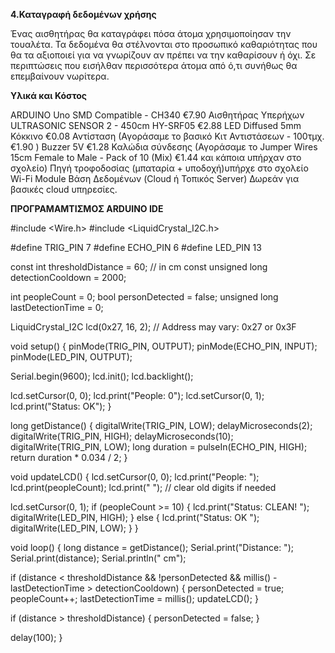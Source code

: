 **4.Καταγραφή δεδομένων χρήσης**

Ένας αισθητήρας θα καταγράφει πόσα άτομα χρησιμοποίησαν την τουαλέτα. Τα δεδομένα θα στέλνονται στο προσωπικό καθαριότητας που θα τα αξιοποιεί για να γνωρίζουν αν πρέπει να την καθαρίσουν ή όχι. Σε περιπτώσεις που εισήλθαν περισσότερα άτομα από ό,τι συνήθως θα επεμβαίνουν νωρίτερα.

**Υλικά και Κόστος**

ARDUINO Uno SMD Compatible - CH340  €7.90
Αισθητήρας Υπερήχων ULTRASONIC SENSOR 2 - 450cm HY-SRF05  €2.88
LED Diffused 5mm Κόκκινο  €0.08
Αντίσταση (Αγοράσαμε το βασικό  Κιτ Αντιστάσεων - 100τμχ.  €1.90 )
Buzzer 5V  €1.28
Καλώδια σύνδεσης (Αγοράσαμε το Jumper Wires 15cm Female to Male - Pack of 10 (Mix) €1.44 και κάποια υπήρχαν στο σχολείο)
Πηγή τροφοδοσίας (μπαταρία + υποδοχή)υπήρχε στο σχολείο 
Wi-Fi Module
Βάση Δεδομένων (Cloud ή Τοπικός Server) Δωρεάν για βασικές cloud υπηρεσίες.


**ΠΡΟΓΡΑΜΑΜΤΙΣΜΟΣ ARDUINO IDE**


 #include <Wire.h>
#include <LiquidCrystal_I2C.h>

#define TRIG_PIN 7
#define ECHO_PIN 6
#define LED_PIN 13

const int thresholdDistance = 60; // in cm
const unsigned long detectionCooldown = 2000;

int peopleCount = 0;
bool personDetected = false;
unsigned long lastDetectionTime = 0;

LiquidCrystal_I2C lcd(0x27, 16, 2); // Address may vary: 0x27 or 0x3F

void setup() {
  pinMode(TRIG_PIN, OUTPUT);
  pinMode(ECHO_PIN, INPUT);
  pinMode(LED_PIN, OUTPUT);
 
  Serial.begin(9600);
  lcd.init();
  lcd.backlight();

  lcd.setCursor(0, 0);
  lcd.print("People: 0");
  lcd.setCursor(0, 1);
  lcd.print("Status: OK");
}

long getDistance() {
  digitalWrite(TRIG_PIN, LOW);
  delayMicroseconds(2);
  digitalWrite(TRIG_PIN, HIGH);
  delayMicroseconds(10);
  digitalWrite(TRIG_PIN, LOW);
  long duration = pulseIn(ECHO_PIN, HIGH);
  return duration * 0.034 / 2;
}

void updateLCD() {
  lcd.setCursor(0, 0);
  lcd.print("People: ");
  lcd.print(peopleCount);
  lcd.print("   "); // clear old digits if needed

  lcd.setCursor(0, 1);
  if (peopleCount >= 10) {
    lcd.print("Status: CLEAN!  ");
    digitalWrite(LED_PIN, HIGH);
  } else {
    lcd.print("Status: OK      ");
    digitalWrite(LED_PIN, LOW);
  }
}

void loop() {
  long distance = getDistance();
  Serial.print("Distance: ");
  Serial.print(distance);
  Serial.println(" cm");

  if (distance < thresholdDistance && !personDetected && millis() - lastDetectionTime > detectionCooldown) {
    personDetected = true;
    peopleCount++;
    lastDetectionTime = millis();
    updateLCD();
  }

  if (distance > thresholdDistance) {
    personDetected = false;
  }

  delay(100);
}


